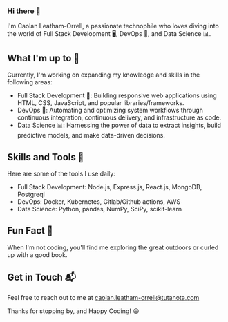 ### Hi there 👋


I'm Caolan Leatham-Orrell, a passionate technophile who loves diving into the world of Full Stack Development 🖥️, DevOps 🐳, and Data Science 📊.

## What I'm up to 🌱

Currently, I'm working on expanding my knowledge and skills in the following areas:
- Full Stack Development 🔨: Building responsive web applications using HTML, CSS, JavaScript, and popular libraries/frameworks.
- DevOps 🐳: Automating and optimizing system workflows through continuous integration, continuous delivery, and infrastructure as code.
- Data Science 📊: Harnessing the power of data to extract insights, build predictive models, and make data-driven decisions.

## Skills and Tools 🧰

Here are some of the tools I use daily:
- Full Stack Development: Node.js, Express.js, React.js, MongoDB, Postgreql 
- DevOps: Docker, Kubernetes, Gitlab/Github actions, AWS
- Data Science: Python, pandas, NumPy, SciPy, scikit-learn

## Fun Fact 🎉

When I'm not coding, you'll find me exploring the great outdoors or curled up with a good book. 

## Get in Touch 📬

Feel free to reach out to me at caolan.leatham-orrell@tutanota.com

Thanks for stopping by, and Happy Coding! 😄


<!--
**kryptokazz/kryptokazz** is a ✨ _special_ ✨ repository because its `README.md` (this file) appears on your GitHub profile.

Here are some ideas to get you started:

- 🔭 I’m currently working on ...
- 🌱 I’m currently learning ...
- 👯 I’m looking to collaborate on ...
- 🤔 I’m looking for help with ...
- 💬 Ask me about ...
- 📫 How to reach me: ...
- 😄 Pronouns: ...
- ⚡ Fun fact: ...
-->
